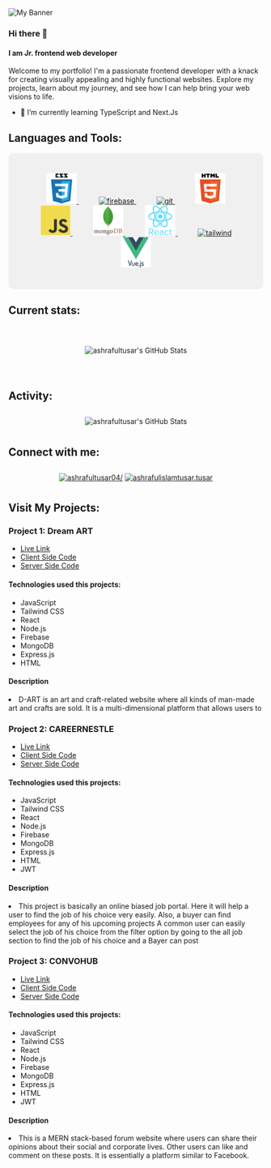 ![My Banner](https://i.ibb.co/SDkndmy3/freepik-technology-linkedin-profile-cover-20250517083147-HRzk.jpg
)



### Hi there 👋
#### I am Jr. frontend web developer

Welcome to my portfolio! I'm a passionate frontend developer with a knack for creating visually appealing and highly functional websites. Explore my projects, learn about my journey, and see how I can help bring your web visions to life.

- 🌱 I’m currently learning TypeScript and Next.Js

<h2 align="left">Languages and Tools:</h2>

<p align="center" style="padding: 40px; background-color: #f0f0f0; border-radius: 10px;">
  <a href="https://www.w3schools.com/css/" target="_blank" rel="noreferrer" style="margin: 20px;"> 
    <img src="https://raw.githubusercontent.com/devicons/devicon/master/icons/css3/css3-original-wordmark.svg" alt="css3" width="60" height="60"/> 
  </a>
  <a href="https://firebase.google.com/" target="_blank" rel="noreferrer" style="margin: 20px;"> 
    <img src="https://www.vectorlogo.zone/logos/firebase/firebase-icon.svg" alt="firebase" width="60" height="60"/> 
  </a>
  <a href="https://git-scm.com/" target="_blank" rel="noreferrer" style="margin: 20px;"> 
    <img src="https://www.vectorlogo.zone/logos/git-scm/git-scm-icon.svg" alt="git" width="60" height="60"/> 
  </a>
  <a href="https://www.w3.org/html/" target="_blank" rel="noreferrer" style="margin: 20px;"> 
    <img src="https://raw.githubusercontent.com/devicons/devicon/master/icons/html5/html5-original-wordmark.svg" alt="html5" width="60" height="60"/> 
  </a>
  <a href="https://developer.mozilla.org/en-US/docs/Web/JavaScript" target="_blank" rel="noreferrer" style="margin: 20px;"> 
    <img src="https://raw.githubusercontent.com/devicons/devicon/master/icons/javascript/javascript-original.svg" alt="javascript" width="60" height="60"/> 
  </a>
  <a href="https://www.mongodb.com/" target="_blank" rel="noreferrer" style="margin: 20px;"> 
    <img src="https://raw.githubusercontent.com/devicons/devicon/master/icons/mongodb/mongodb-original-wordmark.svg" alt="mongodb" width="60" height="60"/> 
  </a>
  <a href="https://reactjs.org/" target="_blank" rel="noreferrer" style="margin: 20px;"> 
    <img src="https://raw.githubusercontent.com/devicons/devicon/master/icons/react/react-original-wordmark.svg" alt="react" width="60" height="60"/> 
  </a>
  <a href="https://tailwindcss.com/" target="_blank" rel="noreferrer" style="margin: 20px;"> 
    <img src="https://www.vectorlogo.zone/logos/tailwindcss/tailwindcss-icon.svg" alt="tailwind" width="60" height="60"/> 
  </a>
  <a href="https://vuejs.org/" target="_blank" rel="noreferrer" style="margin: 20px;"> 
    <img src="https://raw.githubusercontent.com/devicons/devicon/master/icons/vuejs/vuejs-original-wordmark.svg" alt="vuejs" width="60" height="60"/> 
  </a>
</p>



<h2>Current stats:</h2>
<p align="center" style="padding: 40px;">
  <img src="https://github-readme-streak-stats.herokuapp.com/?user=ashrafultusar&theme=dark&hide_border=true" alt="ashrafultusar's GitHub Stats" />
</p>

<h2>Activity:</h2>
<p align="center" style="padding: 10px;">
  <img align="center" src="https://github-readme-stats.vercel.app/api/top-langs/?username=ashrafultusar&theme=dark&show_icons=true&hide_border=true&layout=compact" alt="ashrafultusar's GitHub Stats" />
</p>

<h2 align="left">Connect with me:</h2>
<p align="center" style="padding: 10px;">
  <a href="https://linkedin.com/in/ashrafultusar04/" target="blank"><img align="center" src="https://raw.githubusercontent.com/rahuldkjain/github-profile-readme-generator/master/src/images/icons/Social/linked-in-alt.svg" alt="ashrafultusar04/" height="30" width="40" /></a>
  <a href="https://fb.com/ashrafulislamtusar.tusar" target="blank"><img align="center" src="https://raw.githubusercontent.com/rahuldkjain/github-profile-readme-generator/master/src/images/icons/Social/facebook.svg" alt="ashrafulislamtusar.tusar" height="30" width="40" /></a>
</p>

<h2>Visit My Projects:</h2>

<h3>Project 1: Dream ART</h3>
<ul>
  
  <li><a href="https://art-and-craft-authentaction.web.app/home" target="_blank">Live Link</a></li>
  <li><a href="https://github.com/ashrafultusar/assignment-10-clint-code" target="_blank">Client Side Code</a></li>
  <li><a href="https://github.com/ashrafultusar/assignment-10-server-code" target="_blank">Server Side Code</a></li>
</ul>
<h4>Technologies used this projects:</h4>
<ul>
    <li>JavaScript</li>
    <li>Tailwind CSS</li>
    <li> React</li>
    <li> Node.js</li>
    <li> Firebase</li>
    <li>MongoDB</li>
    <li>Express.js</li>
    <li>HTML</li>
</ul>
<h4>Description</h4>
<li>D-ART is an art and craft-related website where all kinds of man-made art and crafts are sold. It is a multi-dimensional platform that allows users to</li>


<h3>Project 2: CAREERNESTLE</h3>
<ul>
  <li><a href="https://careernestel.web.app/" target="_blank">Live Link</a></li>
  <li><a href="https://github.com/ashrafultusar/assignment-11-clint-code?tab=readme-ov-file" target="_blank">Client Side Code</a></li>
  <li><a href="https://github.com/ashrafultusar/assignment-11-server-code" target="_blank">Server Side Code</a></li>
</ul>
<h4>Technologies used this projects:</h4>
<ul>
    <li>JavaScript</li>
    <li>Tailwind CSS</li>
    <li> React</li>
    <li> Node.js</li>
    <li> Firebase</li>
    <li>MongoDB</li>
    <li>Express.js</li>
    <li>HTML</li>
    <li>JWT</li>
</ul>

<h4>Description</h4>
<li> This project is basically an online biased job portal. Here it will help a user to find the job of his choice very easily. Also, a buyer can find employees for any of his upcoming projects A common user can easily select the job of his choice from the filter option by going to the all job section to find the job of his choice and a Bayer can post</li>


<h3>Project 3: CONVOHUB</h3>
<ul>
  <li><a href="https://assignment-12-8db85.web.app/" target="_blank">Live Link</a></li>
  <li><a href="https://github.com/ashrafultusar/assignment-12-clint-code?tab=readme-ov-file" target="_blank">Client Side Code</a></li>
  <li><a href="https://github.com/ashrafultusar/assignment-12-server-code" target="_blank">Server Side Code</a></li>
</ul>

<h4>Technologies used this projects:</h4>
<ul>
    <li>JavaScript</li>
    <li>Tailwind CSS</li>
    <li> React</li>
    <li> Node.js</li>
    <li> Firebase</li>
    <li>MongoDB</li>
    <li>Express.js</li>
    <li>HTML</li>
    <li>JWT</li>
</ul>
<h4>Description</h4>
<li>This is a MERN stack-based forum website where users can share their opinions about their social and corporate lives. Other users can like and comment on these posts. It is essentially a platform similar to Facebook.</li>
